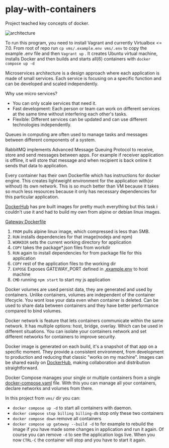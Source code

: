 # play-with-containers

Project teached key concepts of docker.

![architecture](https://01.kood.tech/git/root/public/media/branch/master/subjects/devops/play-with-containers/resources/play-with-containers-py.png)

To run this program, you need to install Vagrant and currently Virtualbox <= 7.0. From root of repo run `cp vms/.example.env vms/.env` to copy the example .env file and then `Vagrant up` .
It creates Ubuntu virtual machine, installs Docker and then builds and starts all(6) containers with `docker compose up -d`

Microservices architecture is a design approach where each application is made of small services. Each service is focusing on a specific function and can be developed and scaled independently.

Why use micro services?
* You can only scale services that need it.
* Fast development: Each person or team can work on different services at the same time without interfering each other's tasks.
* Flexible: Different services can be updated and can use different technologies independently.

Queues in computing are often used to manage tasks and messages between different components of a system.

RabbitMQ implements Advanced Message Queuing Protocol to receive, store and send messages between apps. For example if receiver application is offline, it will store that message and when recipient is back online it sends that data to application. 

Every container has their own Dockerfile which has instructions for docker engine. This creates lightweight environment for the application with(or without) its own network. This is so much better than VM because it takes so much less resources because it only has necessary dependencies for this particular application.

[DockerHub](https://hub.docker.com) has pre built images for pretty much everything but this task i couldn't use it and had to build my own from alpine or debian linux images.

[Gateway Dockerfile](vms/gateway/Dockerfile)
1. `FROM` pulls alpine linux image, which compressed is less than 5MB.
2. `RUN` installs dependencies for that image(nodejs and npm)
3. `WORKDIR` sets the current working directory for application
4. `COPY` takes the package*.json files from workdir
5. `RUN` again to install dependencies for from package file for this application
6. `COPY` rest of the application files to the working dir
7. `EXPOSE` Exposes GATEWAY_PORT defined in [.example.env](vms/.example.env) to host machine
8. `CMD` running `npm start` to start my js application

Docker volumes are used persist data, they are generated and used by containers. Unlike containers, volumes are independent of the container lifecycle. You wont lose your data even when container is deleted. Can be used to share data between containers and they have better performance compared to bind volumes.

Docker network is feature that lets containers communicate within the same network. It has multiple options: host, bridge, overlay. Which can be used in different situations. You can isolate your containers network and set different networks for containers to improve security.

Docker image is generated on each build, it's a snapshot of that app on a specific moment. They provide a consistent environment, from development to production and reducing that classic "works on my machine". Images can be shared easily on [DockerHub](https://hub.docker.com), making collaboration and distribution straightforward.

Docker Compose manages your single or multiple containers from a single [docker-compose.yaml](vms/docker-compose.yaml) file. With this you can manage all your containers, declare networks and volumes from there.

In this project from `vms/` dir you can:
* `docker compose up -d` to start all containers with daemon.
* `docker compose stop billing billing-db` stop only these two containers 
* `docker compose down` remove all containers
* `docker compose up gateway --build -d` to for example to rebuild the image if you have made some changes in application and run it again. Of course you can remove `-d` to see the application logs live. When you now `CTRL-C` the container will stop and you have to start it again.

